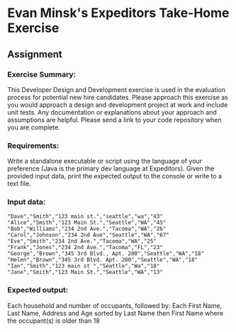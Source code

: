 # Evan Minsk's Expeditors Take-Home Exercise

## Assignment
 
### Exercise Summary:

This Developer Design and Development exercise is used in the evaluation process for potential new hire candidates.  Please approach this exercise as you would approach a design and development project at work and include unit tests.  Any documentation or explanations about your approach and assumptions are helpful.  Please send a link to your code repository when you are complete. 

### Requirements:

Write a standalone executable or script using the language of your preference (Java is the primary dev language at Expeditors).  Given the provided input data, print the expected output to the console or write to a text file.

### Input data:
```
"Dave","Smith","123 main st.","seattle","wa","43"
"Alice","Smith","123 Main St.","Seattle","WA","45"
"Bob","Williams","234 2nd Ave.","Tacoma","WA","26"
"Carol","Johnson","234 2nd Ave","Seattle","WA","67"
"Eve","Smith","234 2nd Ave.","Tacoma","WA","25"
"Frank","Jones","234 2nd Ave.","Tacoma","FL","23"
"George","Brown","345 3rd Blvd., Apt. 200","Seattle","WA","18"
"Helen","Brown","345 3rd Blvd. Apt. 200","Seattle","WA","18"
"Ian","Smith","123 main st ","Seattle","Wa","18"
"Jane","Smith","123 Main St.","Seattle","WA","13"
```

### Expected output:
 
Each household and number of occupants, followed by:
Each First Name, Last Name, Address and Age sorted by Last Name then First Name where the occupant(s) is older than 18

